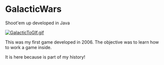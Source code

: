# GalacticWars
Shoot'em up developed in Java

[![GalacticToGIf.gif](https://s5.gifyu.com/images/GalacticToGIf.gif)](https://gifyu.com/image/S3sMr)

This was my first game developed in 2006. The objective was to learn how to work a game inside.

It is here because is part of my history!
